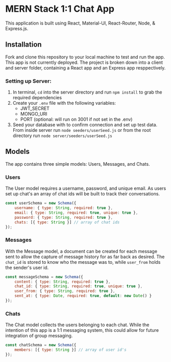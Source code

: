 # MERN Stack 1:1 Chat App

This application is built using React, Material-UI, React-Router, Node, & Express.js.

## Installation

Fork and clone this repository to your local machine to test and run the app. This app is not currently deployed.
The project is broken down into a client and server folder, containing a React app and an Express app resppectively.

### Setting up Server:

1. In terminal, `cd` into the server directory and run `npm install` to grab the required dependencies
2. Create your `.env` file with the following variables:
    - JWT_SECRET
    - MONGO_URI
    - PORT (optional: will run on 3001 if not set in the .env)
3. Seed your database with to confirm connection and set up test data. From inside server run `node seeders/userSeed.js` or from the root directory run `node server/seeders/userSeed.js`

## Models

The app contains three simple models: Users, Messages, and Chats.

### Users

The User model requires a username, password, and unique email. As users set up chat's an array of chat ids will be built to track their conversations.

```js
const userSchema = new Schema({
    username: { type: String, required: true },
    email: { type: String, required: true, unique: true },
    password: { type: String, required: true },
    chats: [{ type: String }] // array of chat ids
});
```

### Messages

With the Message model, a document can be created for each message sent to allow the capture of message history for as far back as desired. The `chat_id` is stored to know who the message was to, while `user_from` holds the sender's user id.

```js
const messageSchema = new Schema({
    content: { type: String, required: true },
    chat_id: { type: String, required: true, unique: true },
    user_from: { type: String, required: true },
    sent_at: { type: Date, required: true, default: new Date() }
});
```

### Chats

The Chat model collects the users belonging to each chat. While the intention of this app is a 1:1 messaging system, this could allow for future integration of group messaging.

```js
const chatSchema = new Schema({
    members: [{ type: String }] // array of user id's
});
```
